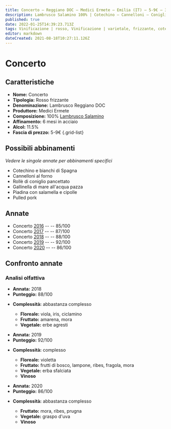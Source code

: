 ```yaml
---
title: Concerto – Reggiano DOC – Medici Ermete – Emilia (IT) – 5-9€ – 3★-5★
description: Lambrusco Salamino 100% | Cotechino – Cannelloni – Coniglio in pancetta – Gallinella all'acqua pazza – Piadina con salsiccia – Pulled pork
published: true
date: 2022-01-25T14:39:23.713Z
tags: Vinificazione | rosso, Vinificazione | varietale, frizzante, cotechino, cannelloni, coniglio in pancetta, gallinella all'acqua pazza, piadina con salsiccia, lambrusco salamino, Valutazioni | 5 stelle, Prezzi | 5-9€
editor: markdown
dateCreated: 2021-08-18T10:27:11.126Z
---
```


# Concerto

## Caratteristiche
- **Nome:** <span class="nome">Concerto</span> 
- **Tipologia:** Rosso frizzante
- **Denominazione:** <span class="denominazione">Lambrusco Reggiano DOC</span> 
- **Produttore:** <span class="cantina">Medici Ermete</span> 
- **Composizione:** 100% [Lambrusco Salamino](/vitigni/Italia/lambrusco-salamino)
- **Affinamento:** 6 mesi in acciaio
- **Alcol:** 11.5%
- **Fascia di prezzo:** 5-9€
{.grid-list}

## Possibili abbinamenti
*Vedere le singole annate per abbinamenti specifici*

- Cotechino e bianchi di Spagna
- Cannelloni al forno
- Rollè di coniglio pancettato
- Gallinella di mare all'acqua pazza
- Piadina con salamella e cipolle 
- Pulled pork

## Annate
- Concerto [2016](/vini/Italia/Emilia/Medici-Ermete/Concerto/2016) -- <span class="star-3"></span> -- 85/100
- Concerto [2017](/vini/Italia/Emilia/Medici-Ermete/Concerto/2017) -- <span class="star-3"></span> -- 87/100
- Concerto [2018](/vini/Italia/Emilia/Medici-Ermete/Concerto/2018) -- <span class="star-3"></span> -- 88/100
- Concerto [2019](/vini/Italia/Emilia/Medici-Ermete/Concerto/2019) -- <span class="star-5"></span> -- 92/100
- Concerto [2020](/vini/Italia/Emilia/Medici-Ermete/Concerto/2020) -- <span class="star-3"></span> -- 86/100

## Confronto annate

### Analisi olfattiva

<div class="confronto-grid">
  <div class="annata">
    <ul>
      <li><b>Annata:</b> <span class="annocorrente">2018</span></li>
      <li><b>Punteggio:</b> <span class="punteggio">88/100</span></li>
    </ul>
    <div class="vini vini-2018"></div>
    <ul>
      <li><b>Complessità:</b> <span class="complessitaVino">abbastanza complesso</span></li>
      <ul>
        <li><b><span class="florealeInput">Floreale:</span></b> viola, iris, ciclamino</li>
        <li><b><span class="fruttatoInput">Fruttato:</span></b> amarena, mora</li>
        <li><b><span class="vegetaleInput">Vegetale:</span></b> erbe agresti</li>
      </ul>
    </ul>
  </div>
  <div class="annata">
    <ul>
      <li><b>Annata:</b> <span class="annocorrente">2019</span></li>
      <li><b>Punteggio:</b> <span class="punteggio">92/100</span></li>
    </ul>
    <div class="vini vini-2019"></div>
    <ul>
      <li><b>Complessità:</b> <span class="complessitaVino">complesso</span></li>
      <ul>
        <li><b><span class="florealeInput">Floreale:</span></b> violetta</li>
        <li><b><span class="fruttatoInput">Fruttato:</span></b> frutti di bosco, lampone, ribes, fragola, mora</li>
        <li><b><span class="vegetaleInput">Vegetale:</span></b> erba sfalciata</li>
        <li><b><span class="vinosoInput">Vinoso</span></b></li>      
      </ul>
    </ul>
  </div>
  <div class="annata">
    <ul>
      <li><b>Annata:</b> <span class="annocorrente">2020</span></li>
      <li><b>Punteggio:</b> <span class="punteggio">86/100</span></li>
    </ul>
    <div class="vini vini-2020"></div>
    <ul>
      <li><b>Complessità:</b> <span class="complessitaVino">abbastanza complesso</span></li>
      <ul>
        <li><b><span class="fruttatoInput">Fruttato:</span></b> mora, ribes, prugna</li>
        <li><b><span class="vegetaleInput">Vegetale:</span></b> graspo d'uva</li>
        <li><b><span class="vinosoInput">Vinoso</span></b></li>
      </ul>
    </ul>
  </div>
</div>